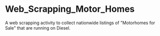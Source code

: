 # Web_Scrapping_Motor_Homes
A web scrapping activity to collect nationwide listings of "Motorhomes for Sale" that are running on Diesel.
